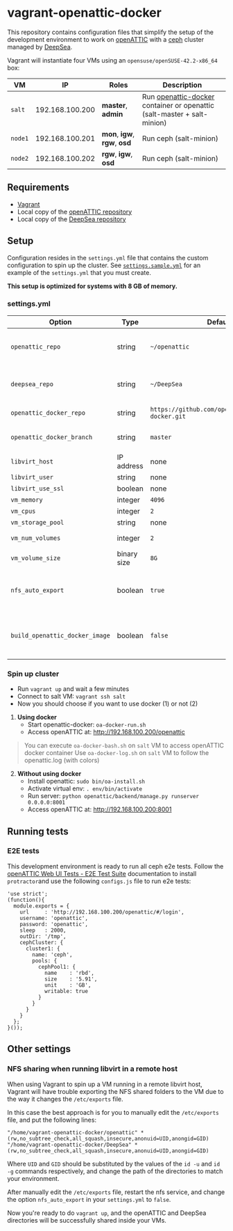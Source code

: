 vagrant-openattic-docker
========================

This repository contains configuration files that simplify the setup of the development environment to work on
[openATTIC](http://openattic.org) with a [ceph](https://ceph.com/) cluster managed by
[DeepSea](https://github.com/SUSE/DeepSea).

Vagrant will instantiate four VMs using an `opensuse/openSUSE-42.2-x86_64` box:

| VM      | IP              | Roles                              | Description                                                                                                              |
|---------|-----------------|------------------------------------|--------------------------------------------------------------------------------------------------------------------------|
| `salt`  | 192.168.100.200 | **master**, **admin**              | Run [openattic-docker](https://github.com/openattic/openattic-docker) container or openattic (salt-master + salt-minion) |
| `node1` | 192.168.100.201 | **mon**, **igw**, **rgw**, **osd** | Run ceph (salt-minion)                                                                                                   |
| `node2` | 192.168.100.202 | **rgw**, **igw**, **osd**          | Run ceph (salt-minion)                                                                                                   |

Requirements
------------

-   [Vagrant](https://www.vagrantup.com/)
-   Local copy of the [openATTIC repository](https://bitbucket.org/openattic/openattic)
-   Local copy of the [DeepSea repository](https://github.com/SUSE/DeepSea)

Setup
-----

Configuration resides in the `settings.yml` file that contains the custom configuration to spin up the cluster. See
[`settings.sample.yml`](settings.sample.yml) for an example of the `settings.yml` that you must create.

**This setup is optimized for systems with 8 GB of memory.**

### settings.yml

| Option                         | Type        | Default                                             | Description                                                                  |
|--------------------------------|-------------|-----------------------------------------------------|------------------------------------------------------------------------------|
| `openattic_repo`               | string      | `~/openattic`                                       | Path to the local copy of the openATTIC repository                           |
| `deepsea_repo`                 | string      | `~/DeepSea`                                         | Path to the local copy of the DeepSea repository                             |
| `openattic_docker_repo`        | string      | `https://github.com/openattic/openattic-docker.git` | openattic-docker git url                                                     |
| `openattic_docker_branch`      | string      | `master`                                            | openattic-docker git branch                                                  |
| `libvirt_host`                 | IP address  | none                                                |                                                                              |
| `libvirt_user`                 | string      | none                                                |                                                                              |
| `libvirt_use_ssl`              | boolean     | none                                                |                                                                              |
| `vm_memory`                    | integer     | `4096`                                              | VM memory                                                                    |
| `vm_cpus`                      | integer     | `2`                                                 | VM CPUs                                                                      |
| `vm_storage_pool`              | string      | none                                                | VM storage pool                                                              |
| `vm_num_volumes`               | integer     | `2`                                                 | VM volumes number                                                            |
| `vm_volume_size`               | binary size | `8G`                                                | VM volume size                                                               |
| `nfs_auto_export`              | boolean     | `true`                                              | Enables/disables vagrant from changing the contents of `/etc/exports`        |
| `build_openattic_docker_image` | boolean     | `false`                                             | Enables/disables the build of the openattic docker image during provisioning |

### Spin up cluster

-   Run `vagrant up` and wait a few minutes
-   Connect to salt VM: `vagrant ssh salt`
-   Now you should choose if you want to use docker (1) or not (2)

1)  **Using docker**
    -   Start openattic-docker: `oa-docker-run.sh`
    -   Access openATTIC at: <http://192.168.100.200/openattic> 
    
> You can execute `oa-docker-bash.sh` on `salt` VM to access openATTIC docker container 
> Use `oa-docker-log.sh` on `salt` VM to follow the openattic.log (with colors)

2)  **Without using docker**
    -   Install openattic: `sudo bin/oa-install.sh`
    -   Activate virtual env: `. env/bin/activate`
    -   Run server: `python openattic/backend/manage.py runserver 0.0.0.0:8001`
    -   Access openATTIC at: <http://192.168.100.200:8001>

Running tests
-------------

### E2E tests

This development environment is ready to run all ceph e2e tests. Follow the [openATTIC Web UI Tests - E2E Test
Suite](http://docs.openattic.org/2.0/developer_docs/dev_e2e.html) documentation to install `protractor`and use the
following `configs.js` file to run e2e tests:

    'use strict';
    (function(){
      module.exports = {
        url     : 'http://192.168.100.200/openattic/#/login',
        username: 'openattic',
        password: 'openattic',
        sleep   : 2000,
        outDir: '/tmp',
        cephCluster: {
          cluster1: {
            name: 'ceph',
            pools: {
              cephPool1: {
                name    : 'rbd',
                size    : '5.91',
                unit    : 'GB',
                writable: true
              }
            }
          }
        }
      };
    }());

Other settings
--------------

### NFS sharing when running libvirt in a remote host

When using Vagrant to spin up a VM running in a remote libvirt host, Vagrant will have trouble exporting the NFS shared
folders to the VM due to the way it changes the `/etc/exports` file.

In this case the best approach is for you to manually edit the `/etc/exports` file, and put the following lines:

    "/home/vagrant-openattic-docker/openattic" *(rw,no_subtree_check,all_squash,insecure,anonuid=UID,anongid=GID)
    "/home/vagrant-openattic-docker/DeepSea" *(rw,no_subtree_check,all_squash,insecure,anonuid=UID,anongid=GID)

Where `UID` and `GID` should be substituted by the values of the `id -u` and `id -g` commands respectively, and change
the path of the directories to match your environment.

After manually edit the `/etc/exports` file, restart the nfs service, and change the option `nfs_auto_export` in your
`settings.yml` to `false`.

Now you're ready to do `vagrant up`, and the openATTIC and DeepSea directories will be successfully shared inside your
VMs.
